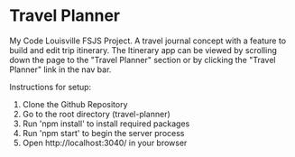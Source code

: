 # Travel Planner

My Code Louisville FSJS Project.  A travel journal concept with a feature to build and edit trip itinerary.  The Itinerary app can be viewed by scrolling down the page to the "Travel Planner" section or by clicking the "Travel Planner" link in the nav bar.

Instructions for setup:
1. Clone the Github Repository
2. Go to the root directory (travel-planner)
3. Run 'npm install' to install required packages
4. Run 'npm start' to begin the server process
5. Open http://localhost:3040/ in your browser
